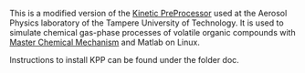 This is a modified version of the [Kinetic PreProcessor][1] used at the Aerosol Physics laboratory of the Tampere University of Technology. It is used to simulate chemical gas-phase processes of volatile organic compounds with [Master Chemical Mechanism][2] and Matlab on Linux. 

Instructions to install KPP can be found under the folder doc.

[1]: http://people.cs.vt.edu/~asandu/Software/Kpp/
[2]: http://mcm.leeds.ac.uk/MCM/
